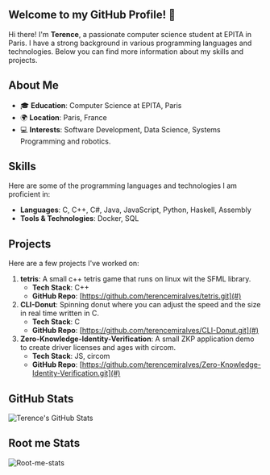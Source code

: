 ## Welcome to my GitHub Profile! 👋

Hi there! I'm **Terence**, a passionate computer science student at EPITA in Paris. I have a strong background in various programming languages and technologies. Below you can find more information about my skills and projects.

## About Me

- 🎓 **Education**: Computer Science at EPITA, Paris
- 🌍 **Location**: Paris, France
- 💻 **Interests**: Software Development, Data Science, Systems Programming and robotics.

## Skills

Here are some of the programming languages and technologies I am proficient in:

- **Languages**: C, C++, C#, Java, JavaScript, Python, Haskell, Assembly
- **Tools & Technologies**: Docker, SQL

## Projects

Here are a few projects I've worked on:

1. **tetris**: A small c++ tetris game that runs on linux wit the SFML library.
   - **Tech Stack**: C++
   - **GitHub Repo**: [https://github.com/terencemiralves/tetris.git](#)
2. **CLI-Donut**: Spinning donut where you can adjust the speed and the size in real time written in C.
   - **Tech Stack**: C
   - **GitHub Repo**: [https://github.com/terencemiralves/CLI-Donut.git](#)
3. **Zero-Knowledge-Identity-Verification**: A small ZKP application demo to create driver licenses and ages with circom.
   - **Tech Stack**: JS, circom
   - **GitHub Repo**: [https://github.com/terencemiralves/Zero-Knowledge-Identity-Verification.git](#)

## GitHub Stats

![Terence's GitHub Stats](https://github-readme-stats.vercel.app/api?username=terencemiralves&show_icons=true&theme=radical)

## Root me Stats

![Root-me-stats](https://root-me-diff.vercel.app/rm-gh?nickname=PhillLewis&gstats=show&style=astral)
